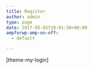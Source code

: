```yaml
---
title: Register
author: admin
type: page
date: 2017-05-02T20:01:50+00:00
ampforwp-amp-on-off:
  - default

---
```

[theme-my-login]